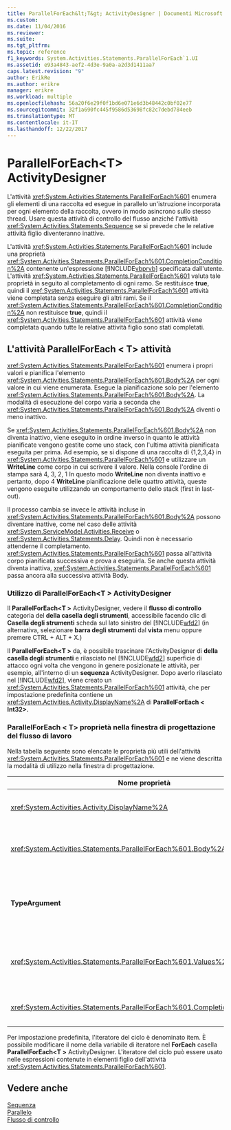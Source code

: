 ```yaml
---
title: ParallelForEach&lt;T&gt; ActivityDesigner | Documenti Microsoft
ms.custom: 
ms.date: 11/04/2016
ms.reviewer: 
ms.suite: 
ms.tgt_pltfrm: 
ms.topic: reference
f1_keywords: System.Activities.Statements.ParallelForEach`1.UI
ms.assetid: e93a4843-aef2-4d3e-9a0a-a2d3d1411aa7
caps.latest.revision: "9"
author: ErikRe
ms.author: erikre
manager: erikre
ms.workload: multiple
ms.openlocfilehash: 56a20f6e29f0f1bd6e071e6d3b48442c0bf02e77
ms.sourcegitcommit: 32f1a690fc445f9586d53698fc82c7debd784eeb
ms.translationtype: MT
ms.contentlocale: it-IT
ms.lasthandoff: 12/22/2017
---
```

# <a name="parallelforeachlttgt-activity-designer"></a>ParallelForEach&lt;T&gt; ActivityDesigner
L'attività <xref:System.Activities.Statements.ParallelForEach%601> enumera gli elementi di una raccolta ed esegue in parallelo un'istruzione incorporata per ogni elemento della raccolta, ovvero in modo asincrono sullo stesso thread. Usare questa attività di controllo del flusso anziché l'attività <xref:System.Activities.Statements.Sequence> se si prevede che le relative attività figlio diventeranno inattive.  
  
 L'attività <xref:System.Activities.Statements.ParallelForEach%601> include una proprietà <xref:System.Activities.Statements.ParallelForEach%601.CompletionCondition%2A> contenente un'espressione [!INCLUDE[vbprvb](../code-quality/includes/vbprvb_md.md)] specificata dall'utente. L'attività <xref:System.Activities.Statements.ParallelForEach%601> valuta tale proprietà in seguito al completamento di ogni ramo. Se restituisce **true**, quindi il <xref:System.Activities.Statements.ParallelForEach%601> attività viene completata senza eseguire gli altri rami. Se il <xref:System.Activities.Statements.ParallelForEach%601.CompletionCondition%2A> non restituisce **true**, quindi il <xref:System.Activities.Statements.ParallelForEach%601> attività viene completata quando tutte le relative attività figlio sono stati completati.  
  
## <a name="the-parallelforeacht-activity"></a>L'attività ParallelForEach < T\> attività  
 <xref:System.Activities.Statements.ParallelForEach%601> enumera i propri valori e pianifica l'elemento <xref:System.Activities.Statements.ParallelForEach%601.Body%2A> per ogni valore in cui viene enumerata. Esegue la pianificazione solo per l'elemento <xref:System.Activities.Statements.ParallelForEach%601.Body%2A>. La modalità di esecuzione del corpo varia a seconda che <xref:System.Activities.Statements.ParallelForEach%601.Body%2A> diventi o meno inattivo.  
  
 Se <xref:System.Activities.Statements.ParallelForEach%601.Body%2A> non diventa inattivo, viene eseguito in ordine inverso in quanto le attività pianificate vengono gestite come uno stack, con l'ultima attività pianificata eseguita per prima. Ad esempio, se si dispone di una raccolta di {1,2,3,4} in <xref:System.Activities.Statements.ParallelForEach%601> e utilizzare un **WriteLine** come corpo in cui scrivere il valore. Nella console l'ordine di stampa sarà 4, 3, 2, 1 In questo modo **WriteLine** non diventa inattivo e pertanto, dopo 4 **WriteLine** pianificazione delle quattro attività, queste vengono eseguite utilizzando un comportamento dello stack (first in last-out).  
  
 Il processo cambia se invece le attività incluse in <xref:System.Activities.Statements.ParallelForEach%601.Body%2A> possono diventare inattive, come nel caso delle attività <xref:System.ServiceModel.Activities.Receive> o <xref:System.Activities.Statements.Delay>. Quindi non è necessario attenderne il completamento. <xref:System.Activities.Statements.ParallelForEach%601> passa all'attività corpo pianificata successiva e prova a eseguirla. Se anche questa attività diventa inattiva, <xref:System.Activities.Statements.ParallelForEach%601> passa ancora alla successiva attività Body.  
  
### <a name="using-the-parallelforeacht-activity-designer"></a>Utilizzo di ParallelForEach\<T > ActivityDesigner  
 Il **ParallelForEach\<T >** ActivityDesigner, vedere il **flusso di controllo** categoria del **della casella degli strumenti**, accessibile facendo clic di  **Casella degli strumenti** scheda sul lato sinistro del [!INCLUDE[wfd2](../workflow-designer/includes/wfd2_md.md)] (in alternativa, selezionare **barra degli strumenti** dal **vista** menu oppure premere CTRL + ALT + X.)  
  
 Il **ParallelForEach\<T >** da, è possibile trascinare l'ActivityDesigner di **della casella degli strumenti** e rilasciato nel [!INCLUDE[wfd2](../workflow-designer/includes/wfd2_md.md)] superficie di attacco ogni volta che vengono in genere posizionate le attività, per esempio, all'interno di un **sequenza** ActivityDesigner. Dopo averlo rilasciato nel [!INCLUDE[wfd2](../workflow-designer/includes/wfd2_md.md)], viene creato un <xref:System.Activities.Statements.ParallelForEach%601> attività, che per impostazione predefinita contiene un <xref:System.Activities.Activity.DisplayName%2A> di **ParallelForEach < Int32\>.**  
  
### <a name="parallelforeacht-properties-in-the-workflow-designer"></a>ParallelForEach < T\> proprietà nella finestra di progettazione del flusso di lavoro  
 Nella tabella seguente sono elencate le proprietà più utili dell'attività <xref:System.Activities.Statements.ParallelForEach%601> e ne viene descritta la modalità di utilizzo nella finestra di progettazione.  
  
|Nome proprietà|Obbligatorio|Utilizzo|  
|-------------------|--------------|-----------|  
|<xref:System.Activities.Activity.DisplayName%2A>|False|Specifica il nome descrittivo visualizzato nell'intestazione dell'ActivityDesigner. Il valore predefinito è **ParallelForEach\<Int32 >**. Il valore può essere modificato facoltativamente nel **proprietà** griglia o direttamente nell'intestazione dell'ActivityDesigner.|  
|<xref:System.Activities.Statements.ParallelForEach%601.Body%2A>|False|Attività da eseguire per ogni elemento della raccolta. Per aggiungere il <xref:System.Activities.Statements.ParallelForEach%601.Body%2A> attività, trascinare un'attività dalla casella degli strumenti nel **corpo** casella il **ParallelForEach\<T >** ActivityDesigner con testo di suggerimento "Rilasciare l'attività".|  
|**TypeArgument**|True|Il tipo degli elementi di <xref:System.Activities.Statements.ParallelForEach%601.Values%2A> raccolta specificata dal parametro generico *T*. Per impostazione predefinita, **TypeArgument** è impostato su **Int32**. Per modificare il tipo T nella **ParallelForEach < T\>**  ActivityDesigner, modificare il valore della **TypeArgument** casella combinata nella griglia delle proprietà.|  
|<xref:System.Activities.Statements.ParallelForEach%601.Values%2A>|True|Raccolta di elementi da scorrere. Per impostare il <xref:System.Activities.Statements.ParallelForEach%601.Values%2A>, digitare un [!INCLUDE[vbprvb](../code-quality/includes/vbprvb_md.md)] espressione il **valori** casella il **ForEach < T\>**  ActivityDesigner nella casella con il testo di suggerimento "Immettere un'espressione VB" o in **Valori** casella il **proprietà** finestra.|  
|<xref:System.Activities.Statements.ParallelForEach%601.CompletionCondition%2A>||Valutato al termine di ogni iterazione. Se restituisce true, le iterazioni in sospeso pianificate vengono annullate. Se questa proprietà non è impostata, tutte le istruzioni pianificate vengono eseguite fino al completamento.|  
  
 Per impostazione predefinita, l'iteratore del ciclo è denominato item. È possibile modificare il nome della variabile di iteratore nel **ForEach** casella **ParallelForEach\<T >** ActivityDesigner. L'iteratore del ciclo può essere usato nelle espressioni contenute in elementi figlio dell'attività <xref:System.Activities.Statements.ParallelForEach%601>.  
  
## <a name="see-also"></a>Vedere anche  
 [Sequenza](../workflow-designer/sequence-activity-designer.md)   
 [Parallelo](../workflow-designer/parallel-activity-designer.md)   
 [Flusso di controllo](../workflow-designer/control-flow-activity-designers.md)